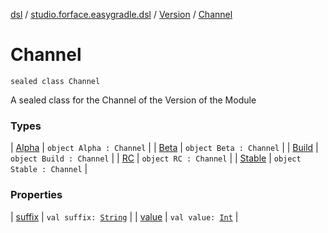 [dsl](../../../index.md) / [studio.forface.easygradle.dsl](../../index.md) / [Version](../index.md) / [Channel](./index.md)

# Channel

`sealed class Channel`

A sealed class for the Channel of the Version of the Module

### Types

| [Alpha](-alpha.md) | `object Alpha : Channel` |
| [Beta](-beta.md) | `object Beta : Channel` |
| [Build](-build.md) | `object Build : Channel` |
| [RC](-r-c.md) | `object RC : Channel` |
| [Stable](-stable.md) | `object Stable : Channel` |

### Properties

| [suffix](suffix.md) | `val suffix: `[`String`](https://kotlinlang.org/api/latest/jvm/stdlib/kotlin/-string/index.html) |
| [value](value.md) | `val value: `[`Int`](https://kotlinlang.org/api/latest/jvm/stdlib/kotlin/-int/index.html) |

